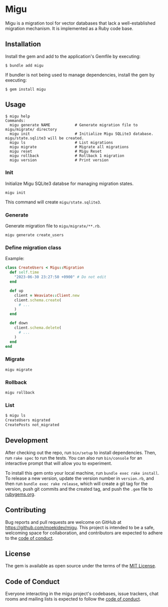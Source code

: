 # Migu

Migu is a migration tool for vector databases that lack a well-established migration mechanism. It is implemented as a Ruby code base.

## Installation

Install the gem and add to the application's Gemfile by executing:

    $ bundle add migu

If bundler is not being used to manage dependencies, install the gem by executing:

    $ gem install migu

## Usage

```
$ migu help
Commands:
  migu generate NAME           # Generate migration file to migu/migrate/ directory
  migu init                    # Initialize Migu SQLite3 database. migu/state.sqlite3 will be created.
  migu ls                      # List migrations
  migu migrate                 # Migrate all migrations
  migu reset                   # Migu Reset
  migu rollback                # Rollback 1 migration
  migu version                 # Print version
```

### Init

Initialize Migu SQLite3 databse for managing migration states.

```
migu init
```

This command will create `migu/state.sqlite3`.

### Generate

Generate migration file to `migu/migrate/**.rb`.

```
migu generate create_users
```

### Define migration class

Example:

```ruby
class CreateUsers < Migu::Migration
  def self.time
    "2023-06-30 23:27:50 +0900" # Do not edit
  end

  def up
    client = Weaviate::Client.new
    client.schema.create(
      # ...
    )
  end

  def down
    client.schema.delete(
      # ...
    )
  end
end
```

### Migrate

```
migu migrate
```

### Rollback

```
migu rollback
```

### List

```bash
$ migu ls
CreateUsers migrated
CreatePosts not_migrated
```

## Development

After checking out the repo, run `bin/setup` to install dependencies. Then, run `rake spec` to run the tests. You can also run `bin/console` for an interactive prompt that will allow you to experiment.

To install this gem onto your local machine, run `bundle exec rake install`. To release a new version, update the version number in `version.rb`, and then run `bundle exec rake release`, which will create a git tag for the version, push git commits and the created tag, and push the `.gem` file to [rubygems.org](https://rubygems.org).

## Contributing

Bug reports and pull requests are welcome on GitHub at https://github.com/moekidev/migu. This project is intended to be a safe, welcoming space for collaboration, and contributors are expected to adhere to the [code of conduct](https://github.com/moekidev/migu/blob/main/CODE_OF_CONDUCT.md).

## License

The gem is available as open source under the terms of the [MIT License](https://opensource.org/licenses/MIT).

## Code of Conduct

Everyone interacting in the migu project's codebases, issue trackers, chat rooms and mailing lists is expected to follow the [code of conduct](https://github.com/moekidev/migu/blob/main/CODE_OF_CONDUCT.md).
